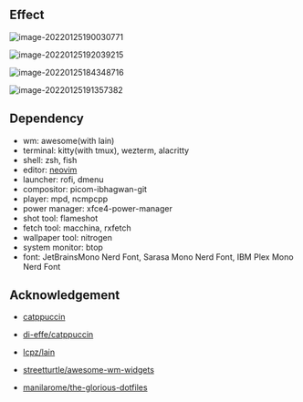 ## Effect

![image-20220125190030771](https://s2.loli.net/2022/01/25/8iGt27XJVzxlbP3.png)

![image-20220125192039215](https://s2.loli.net/2022/01/25/nJMoI4kidZAfV3g.png)

![image-20220125184348716](https://s2.loli.net/2022/01/25/nfg3QIeYL2DBFW1.png)

![image-20220125191357382](https://s2.loli.net/2022/01/25/U3vY2XiLhIDMygS.png)

## Dependency

- wm: awesome(with lain)
- terminal: kitty(with tmux), wezterm, alacritty
- shell: zsh, fish
- editor: [neovim](https://github.com/ayamir/nvimdots)
- launcher: rofi, dmenu
- compositor: picom-ibhagwan-git
- player: mpd, ncmpcpp
- power manager: xfce4-power-manager
- shot tool: flameshot
- fetch tool: macchina, rxfetch
- wallpaper tool: nitrogen
- system monitor: btop
- font: JetBrainsMono Nerd Font, Sarasa Mono Nerd Font, IBM Plex Mono Nerd Font

## Acknowledgement

- [catppuccin](https://github.com/catppuccin)

- [di-effe/catppuccin](https://github.com/di-effe/catppuccin)

- [lcpz/lain](https://github.com/lcpz/lain)

- [streetturtle/awesome-wm-widgets](https://github.com/streetturtle/awesome-wm-widgets)


- [manilarome/the-glorious-dotfiles](https://github.com/manilarome/the-glorious-dotfiles)
